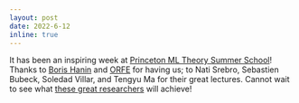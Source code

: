 ```yaml
---
layout: post
date: 2022-6-12
inline: true
---
```


It has been an inspiring week at [Princeton ML Theory Summer School](https://mlschool.princeton.edu/)! Thanks to [Boris Hanin](https://hanin.princeton.edu/) and [ORFE](https://orfe.princeton.edu/) for having us; to Nati Srebro, Sebastien Bubeck, Soledad Villar, and Tengyu Ma for their great lectures. Cannot wait to see what [these great researchers](https://engineering.princeton.edu/news/2022/07/12/machine-learning-theory-summer-school-fosters-research-community-fast-growing-field) will achieve!
